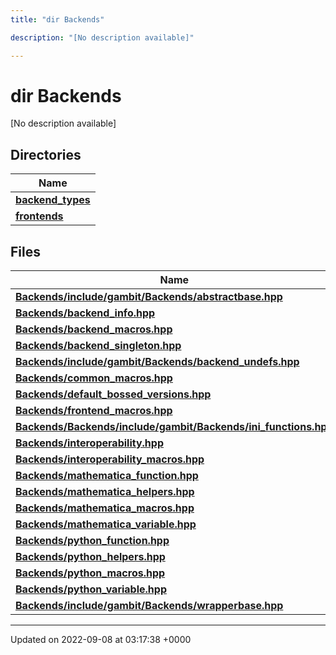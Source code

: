 ```yaml
---
title: "dir Backends"

description: "[No description available]"

---
```


# dir Backends

[No description available]

## Directories

| Name           |
| -------------- |
| **[backend_types](/documentation/code/files/dir_adaf5b9f3522268d0722b5bf192fb62e/#dir-backend-types)**  |
| **[frontends](/documentation/code/files/dir_c6faa5d145e7be4b4543e56b2cb9e577/#dir-frontends)**  |

## Files

| Name           |
| -------------- |
| **[Backends/include/gambit/Backends/abstractbase.hpp](/documentation/code/files/include_2gambit_2backends_2abstractbase_8hpp/#file-backends-include-gambit-backends-abstractbase-hpp)**  |
| **[Backends/backend_info.hpp](/documentation/code/files/backend__info_8hpp/#file-backends-backend-info-hpp)**  |
| **[Backends/backend_macros.hpp](/documentation/code/files/backend__macros_8hpp/#file-backends-backend-macros-hpp)**  |
| **[Backends/backend_singleton.hpp](/documentation/code/files/backend__singleton_8hpp/#file-backends-backend-singleton-hpp)**  |
| **[Backends/include/gambit/Backends/backend_undefs.hpp](/documentation/code/files/include_2gambit_2backends_2backend__undefs_8hpp/#file-backends-include-gambit-backends-backend-undefs-hpp)**  |
| **[Backends/common_macros.hpp](/documentation/code/files/common__macros_8hpp/#file-backends-common-macros-hpp)**  |
| **[Backends/default_bossed_versions.hpp](/documentation/code/files/default__bossed__versions_8hpp/#file-backends-default-bossed-versions-hpp)**  |
| **[Backends/frontend_macros.hpp](/documentation/code/files/frontend__macros_8hpp/#file-backends-frontend-macros-hpp)**  |
| **[Backends/Backends/include/gambit/Backends/ini_functions.hpp](/documentation/code/files/backends_2include_2gambit_2backends_2ini__functions_8hpp/#file-backends-backends-include-gambit-backends-ini-functions-hpp)**  |
| **[Backends/interoperability.hpp](/documentation/code/files/interoperability_8hpp/#file-backends-interoperability-hpp)**  |
| **[Backends/interoperability_macros.hpp](/documentation/code/files/interoperability__macros_8hpp/#file-backends-interoperability-macros-hpp)**  |
| **[Backends/mathematica_function.hpp](/documentation/code/files/mathematica__function_8hpp/#file-backends-mathematica-function-hpp)**  |
| **[Backends/mathematica_helpers.hpp](/documentation/code/files/mathematica__helpers_8hpp/#file-backends-mathematica-helpers-hpp)**  |
| **[Backends/mathematica_macros.hpp](/documentation/code/files/mathematica__macros_8hpp/#file-backends-mathematica-macros-hpp)**  |
| **[Backends/mathematica_variable.hpp](/documentation/code/files/mathematica__variable_8hpp/#file-backends-mathematica-variable-hpp)**  |
| **[Backends/python_function.hpp](/documentation/code/files/python__function_8hpp/#file-backends-python-function-hpp)**  |
| **[Backends/python_helpers.hpp](/documentation/code/files/python__helpers_8hpp/#file-backends-python-helpers-hpp)**  |
| **[Backends/python_macros.hpp](/documentation/code/files/python__macros_8hpp/#file-backends-python-macros-hpp)**  |
| **[Backends/python_variable.hpp](/documentation/code/files/python__variable_8hpp/#file-backends-python-variable-hpp)**  |
| **[Backends/include/gambit/Backends/wrapperbase.hpp](/documentation/code/files/include_2gambit_2backends_2wrapperbase_8hpp/#file-backends-include-gambit-backends-wrapperbase-hpp)**  |






-------------------------------

Updated on 2022-09-08 at 03:17:38 +0000
